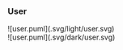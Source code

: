 <style type="text/css">
  img {
    display: none;
  }
  @media (prefers-color-scheme: light) {
    img .light {
      display: block;
    }
  }
  @media (prefers-color-scheme: dark) {
    img .dark {
      display: block;
    }
  }
</style>
### User

<div class="light">
![user.puml](.svg/light/user.svg)
</div>
<div class="dark">
![user.puml](.svg/dark/user.svg)
</div>

